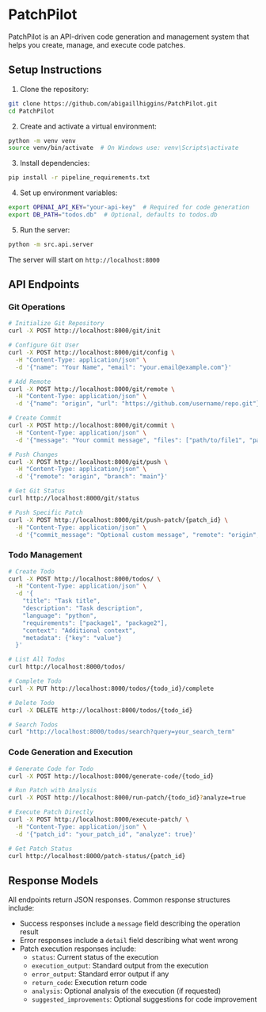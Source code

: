 # PatchPilot

PatchPilot is an API-driven code generation and management system that helps you create, manage, and execute code patches.

## Setup Instructions

1. Clone the repository:
```bash
git clone https://github.com/abigaillhiggins/PatchPilot.git
cd PatchPilot
```

2. Create and activate a virtual environment:
```bash
python -m venv venv
source venv/bin/activate  # On Windows use: venv\Scripts\activate
```

3. Install dependencies:
```bash
pip install -r pipeline_requirements.txt
```

4. Set up environment variables:
```bash
export OPENAI_API_KEY="your-api-key"  # Required for code generation
export DB_PATH="todos.db"  # Optional, defaults to todos.db
```

5. Run the server:
```bash
python -m src.api.server
```

The server will start on `http://localhost:8000`

## API Endpoints

### Git Operations

```bash
# Initialize Git Repository
curl -X POST http://localhost:8000/git/init

# Configure Git User
curl -X POST http://localhost:8000/git/config \
  -H "Content-Type: application/json" \
  -d '{"name": "Your Name", "email": "your.email@example.com"}'

# Add Remote
curl -X POST http://localhost:8000/git/remote \
  -H "Content-Type: application/json" \
  -d '{"name": "origin", "url": "https://github.com/username/repo.git"}'

# Create Commit
curl -X POST http://localhost:8000/git/commit \
  -H "Content-Type: application/json" \
  -d '{"message": "Your commit message", "files": ["path/to/file1", "path/to/file2"]}'

# Push Changes
curl -X POST http://localhost:8000/git/push \
  -H "Content-Type: application/json" \
  -d '{"remote": "origin", "branch": "main"}'

# Get Git Status
curl http://localhost:8000/git/status

# Push Specific Patch
curl -X POST http://localhost:8000/git/push-patch/{patch_id} \
  -H "Content-Type: application/json" \
  -d '{"commit_message": "Optional custom message", "remote": "origin", "branch": "main"}'
```

### Todo Management

```bash
# Create Todo
curl -X POST http://localhost:8000/todos/ \
  -H "Content-Type: application/json" \
  -d '{
    "title": "Task title",
    "description": "Task description",
    "language": "python",
    "requirements": ["package1", "package2"],
    "context": "Additional context",
    "metadata": {"key": "value"}
  }'

# List All Todos
curl http://localhost:8000/todos/

# Complete Todo
curl -X PUT http://localhost:8000/todos/{todo_id}/complete

# Delete Todo
curl -X DELETE http://localhost:8000/todos/{todo_id}

# Search Todos
curl "http://localhost:8000/todos/search?query=your_search_term"
```

### Code Generation and Execution

```bash
# Generate Code for Todo
curl -X POST http://localhost:8000/generate-code/{todo_id}

# Run Patch with Analysis
curl -X POST http://localhost:8000/run-patch/{todo_id}?analyze=true

# Execute Patch Directly
curl -X POST http://localhost:8000/execute-patch/ \
  -H "Content-Type: application/json" \
  -d '{"patch_id": "your_patch_id", "analyze": true}'

# Get Patch Status
curl http://localhost:8000/patch-status/{patch_id}
```

## Response Models

All endpoints return JSON responses. Common response structures include:

- Success responses include a `message` field describing the operation result
- Error responses include a `detail` field describing what went wrong
- Patch execution responses include:
  - `status`: Current status of the execution
  - `execution_output`: Standard output from the execution
  - `error_output`: Standard error output if any
  - `return_code`: Execution return code
  - `analysis`: Optional analysis of the execution (if requested)
  - `suggested_improvements`: Optional suggestions for code improvement 